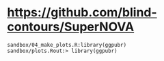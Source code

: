 # https://github.com/blind-contours/SuperNOVA

```console
sandbox/04_make_plots.R:library(ggpubr)
sandbox/plots.Rout:> library(ggpubr)

```
